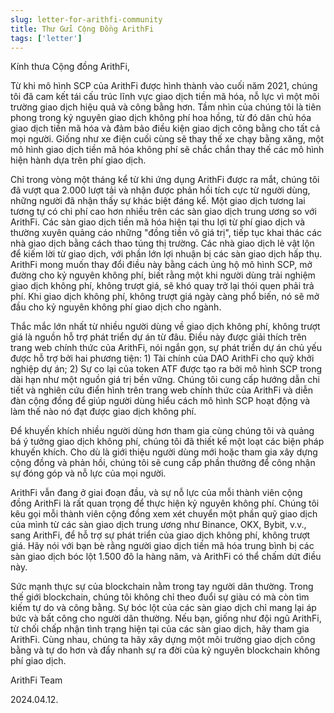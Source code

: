 ```yaml
---
slug: letter-for-arithfi-community
title: Thư Gửi Cộng Đồng ArithFi
tags: ['letter']
---
```




Kính thưa Cộng đồng ArithFi,

Từ khi mô hình SCP của ArithFi được hình thành vào cuối năm 2021, chúng tôi đã cam kết tái cấu trúc lĩnh vực giao dịch tiền mã hóa, nỗ lực vì một môi trường giao dịch hiệu quả và công bằng hơn. Tầm nhìn của chúng tôi là tiên phong trong kỷ nguyên giao dịch không phí hoa hồng, từ đó dân chủ hóa giao dịch tiền mã hóa và đảm bảo điều kiện giao dịch công bằng cho tất cả mọi người. Giống như xe điện cuối cùng sẽ thay thế xe chạy bằng xăng, một mô hình giao dịch tiền mã hóa không phí sẽ chắc chắn thay thế các mô hình hiện hành dựa trên phí giao dịch.

Chỉ trong vòng một tháng kể từ khi ứng dụng ArithFi được ra mắt, chúng tôi đã vượt qua 2.000 lượt tải và nhận được phản hồi tích cực từ người dùng, những người đã nhận thấy sự khác biệt đáng kể. Một giao dịch tương lai tương tự có chi phí cao hơn nhiều trên các sàn giao dịch trung ương so với ArithFi. Các sàn giao dịch tiền mã hóa hiện tại thu lợi từ phí giao dịch và thường xuyên quảng cáo những "đồng tiền vô giá trị", tiếp tục khai thác các nhà giao dịch bằng cách thao túng thị trường. Các nhà giao dịch lẻ vật lộn để kiếm lời từ giao dịch, với phần lớn lợi nhuận bị các sàn giao dịch hấp thụ. ArithFi mong muốn thay đổi điều này bằng cách ủng hộ mô hình SCP, mở đường cho kỷ nguyên không phí, biết rằng một khi người dùng trải nghiệm giao dịch không phí, không trượt giá, sẽ khó quay trở lại thói quen phải trả phí. Khi giao dịch không phí, không trượt giá ngày càng phổ biến, nó sẽ mở đầu cho kỷ nguyên không phí giao dịch cho ngành.

Thắc mắc lớn nhất từ nhiều người dùng về giao dịch không phí, không trượt giá là nguồn hỗ trợ phát triển dự án từ đâu. Điều này được giải thích trên trang web chính thức của ArithFi, nói ngắn gọn, sự phát triển dự án chủ yếu được hỗ trợ bởi hai phương tiện: 1) Tài chính của DAO ArithFi cho quỹ khởi nghiệp dự án; 2) Sự co lại của token ATF được tạo ra bởi mô hình SCP trong dài hạn như một nguồn giá trị bền vững. Chúng tôi cung cấp hướng dẫn chi tiết và nghiên cứu điển hình trên trang web chính thức của ArithFi và diễn đàn cộng đồng để giúp người dùng hiểu cách mô hình SCP hoạt động và làm thế nào nó đạt được giao dịch không phí.

Để khuyến khích nhiều người dùng hơn tham gia cùng chúng tôi và quảng bá ý tưởng giao dịch không phí, chúng tôi đã thiết kế một loạt các biện pháp khuyến khích. Cho dù là giới thiệu người dùng mới hoặc tham gia xây dựng cộng đồng và phản hồi, chúng tôi sẽ cung cấp phần thưởng để công nhận sự đóng góp và nỗ lực của mọi người.

ArithFi vẫn đang ở giai đoạn đầu, và sự nỗ lực của mỗi thành viên cộng đồng ArithFi là rất quan trọng để thực hiện kỷ nguyên không phí. Chúng tôi kêu gọi mỗi thành viên cộng đồng xem xét chuyển một phần quỹ giao dịch của mình từ các sàn giao dịch trung ương như Binance, OKX, Bybit, v.v., sang ArithFi, để hỗ trợ sự phát triển của giao dịch không phí, không trượt giá. Hãy nói với bạn bè rằng người giao dịch tiền mã hóa trung bình bị các sàn giao dịch bóc lột 1.500 đô la hàng năm, và ArithFi có thể chấm dứt điều này.

Sức mạnh thực sự của blockchain nằm trong tay người dân thường. Trong thế giới blockchain, chúng tôi không chỉ theo đuổi sự giàu có mà còn tìm kiếm tự do và công bằng. Sự bóc lột của các sàn giao dịch chỉ mang lại áp bức và bất công cho người dân thường. Nếu bạn, giống như đội ngũ ArithFi, từ chối chấp nhận tình trạng hiện tại của các sàn giao dịch, hãy tham gia ArithFi. Cùng nhau, chúng ta hãy xây dựng một môi trường giao dịch công bằng và tự do hơn và đẩy nhanh sự ra đời của kỷ nguyên blockchain không phí giao dịch.

ArithFi Team

2024.04.12.

